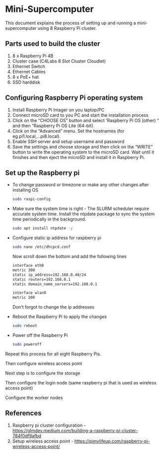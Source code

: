 # Mini-Supercomputer

This document explains the process of setting up and running a mini-supercomputer using 8 Raspberry Pi cluster.
 
## Parts used to build the cluster
1. 8 x Raspberry Pi 4B
2. Cluster case (C4Labs 8 Slot Cluster Cloudlet)
3. Ethernet Switch
4. Ethernet Cables
5. 8 x PoE+ hat
6. SSD harddisk

## Configuring Raspberry Pi operating system
1. Install Raspberry Pi Imager on you laptop/PC
2. Connect microSD card to you PC and start the installation process
3. Click on the “CHOOSE OS” button and select ‘Raspberry Pi OS (other) “ and then “Raspberry Pi OS Lite (64-bit).
4. Click on the “Advanced” menu. Set the hostnames (for eg.pi1.local,...pi8.local). 
5. Enable SSH server and setup username and password
6. Save the settings and choose storage and then click on the “WRITE” button to write the operating system to the microSD card. Wait until it finishes and then eject the microSD and install it in Raspberry Pi.

## Set up the Raspberry pi

* To change password or timezone or make any other changes after installing OS
    ```bash
   sudo raspi-config
    ```

* Make sure the system time is right - The SLURM scheduler require accurate system time. Install the ntpdate package to sync the system time periodically in the background.
    ```bash
   sudo apt install ntpdate -y
    ```

* Configure static ip address for raspberry pi
    ```bash
    sudo nano /etc/dhcpcd.conf
    ```

    Now scroll down the bottom and add the following lines
    ```bash
    interface eth0
    metric 300
    static ip_address=192.168.0.40/24
    static routers=192.168.0.1
    static domain_name_servers=192.168.0.1

    interface wlan0
    metric 200
    ```
    Don't forgot to change the ip addresses

* Reboot the Raspberry Pi to apply the changes
    ```bash
    sudo reboot
    ```

* Power off the Raspberry Pi
    ```bash
    sudo poweroff
    ```
Repeat this process for all eight Raspberry Pis.

Then configure wireless access point

Next step is to configure the storage

Then configure the login node (same raspberry pi that is used as wireless access point)

Configure the worker nodes

## References 
1. Raspberry pi cluster configuration - https://glmdev.medium.com/building-a-raspberry-pi-cluster-784f0df9afbd
2. Setup wireless access point - https://pimylifeup.com/raspberry-pi-wireless-access-point/

